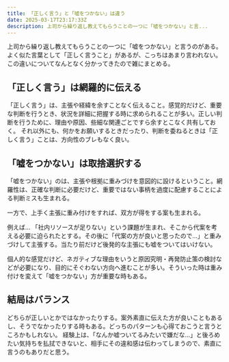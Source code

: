 ```yaml
---
title: 「正しく言う」と「嘘をつかない」は違う
date: 2025-03-17T23:17:33Z
description: 上司から繰り返し教えてもらうことの一つに「嘘をつかない」と言...
---
```


上司から繰り返し教えてもらうことの一つに「嘘をつかない」と言うのがある。よく似た言葉として「正しく言うこと」があるが、こっちはあまり言われない。この違いについてなんとなく分かってきたので雑にまとめる。

## 「正しく言う」は網羅的に伝える

「正しく言う」は、主張や経緯を余すことなく伝えること。感覚的だけど、重要な判断を行うとき、状況を詳細に把握する時に求められることが多い。正しい判断を行うために、理由や原因、些細な関連ごとですら余すとこなく共有しておく。
それ以外にも、何かをお願いするときだったり、判断を委ねるときは「正しく言う」ことは、方向性のブレもなく良い。

## 「嘘をつかない」は取捨選択する

「嘘をつかない」のは、主張や根拠に重みづけを意図的に設けるということ。網羅性は、正確な判断に必要だけど、重要ではない事柄を過度に配慮することによる判断ミスも生まれる。

一方で、上手く主張に重み付けをすれば、双方が得をする案も生まれる。

例えば…
「社内リソースが足りない」という課題が生まれ、そこから代案を考える必要に迫られたとする。その後に「代案の方が良いと思ったので…」と重みづけして主張する。当たり前だけど後発的な主張にも嘘をついてはいけない。

個人的な感覚だけど、ネガティブな理由をいうと原因究明・再発防止策の検討などが必要になり、目的にそぐわない方向へ進むことが多い。そういった時は重み付けを変えて「嘘をつかない」方が重要な時もある。

## 結局はバランス

どちらが正しいとかではなかったりする。案外素直に伝えた方が良いこともあるし、そうでなかったりする時もある。どっちのパターンも心得ておこうと言うところかもしれない。
経験上は、「なんか嘘ついてるみたいで嫌だな…」と後ろめたい気持ちを払拭できないと、相手にその違和感は伝わってしまうので、素直に言うのもありだと思う。
